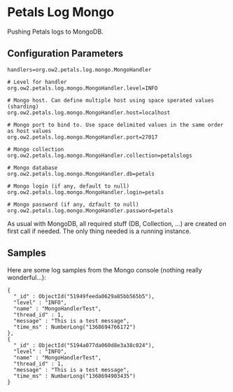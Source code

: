 # Petals Log Mongo

Pushing Petals logs to MongoDB.

## Configuration Parameters

    handlers=org.ow2.petals.log.mongo.MongoHandler
    
    # Level for handler
    org.ow2.petals.log.mongo.MongoHandler.level=INFO
    
    # Mongo host. Can define multiple host using space sperated values (sharding)
    org.ow2.petals.log.mongo.MongoHandler.host=localhost
    
    # Mongo port to bind to. Use space delimited values in the same order as host values
    org.ow2.petals.log.mongo.MongoHandler.port=27017
    
    # Mongo collection
    org.ow2.petals.log.mongo.MongoHandler.collection=petalslogs
    
    # Mongo database
    org.ow2.petals.log.mongo.MongoHandler.db=petals
    
    # Mongo login (if any, default to null)
    org.ow2.petals.log.mongo.MongoHandler.login=petals
    
    # Mongo password (if any, dzfault to null)
    org.ow2.petals.log.mongo.MongoHandler.password=petals

As usual with MongoDB, all required stuff (DB, Collection, ...) are created on first call if needed. The only thing needed is a running instance.

## Samples

Here are some log samples from the Mongo console (nothing really wonderful...):

    {
      "_id" : ObjectId("51949feeda0629a85bb565b5"),
      "level" : "INFO",
      "name" : "MongoHandlerTest",
      "thread_id" : 1,
      "message" : "This is a test message", 
      "time_ms" : NumberLong("1368694766172")
    },
    {
      "_id" : ObjectId("5194a077da060d8e3a38c024"),
      "level" : "INFO",
      "name" : "MongoHandlerTest",
      "thread_id" : 1,
      "message" : "This is a test message",
      "time_ms" : NumberLong("1368694903435")
    }

